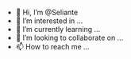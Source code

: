 - 👋 Hi, I’m @Seliante
- 👀 I’m interested in ...
- 🌱 I’m currently learning ...
- 💞️ I’m looking to collaborate on ...
- 📫 How to reach me ...

<!---
Seliante/facebook is a ✨ special ✨ repository because its `README.md` (this file) appears on your GitHub profile.
You can click the Preview link to take a look at your changes.
--->
